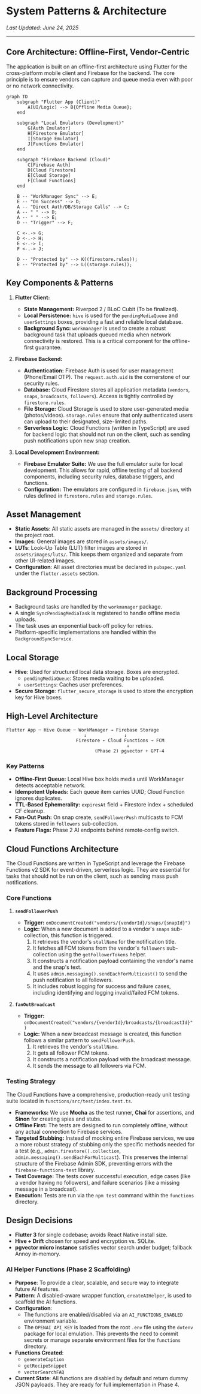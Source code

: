 # System Patterns & Architecture

*Last Updated: June 24, 2025*

---

## Core Architecture: Offline-First, Vendor-Centric

The application is built on an offline-first architecture using Flutter for the cross-platform mobile client and Firebase for the backend. The core principle is to ensure vendors can capture and queue media even with poor or no network connectivity.

```mermaid
graph TD
    subgraph "Flutter App (Client)"
        A[UI/Logic] --> B{Offline Media Queue};
    end

    subgraph "Local Emulators (Development)"
        G[Auth Emulator]
        H[Firestore Emulator]
        I[Storage Emulator]
        J[Functions Emulator]
    end

    subgraph "Firebase Backend (Cloud)"
        C[Firebase Auth]
        D[Cloud Firestore]
        E[Cloud Storage]
        F[Cloud Functions]
    end

    B -- "WorkManager Sync" --> E;
    E -- "On Success" --> D;
    A -- "Direct Auth/DB/Storage Calls" --> C;
    A -- " " --> D;
    A -- " " --> E;
    D -- "Trigger" --> F;

    C <-.-> G;
    D <-.-> H;
    E <-.-> I;
    F <-.-> J;

    D -- "Protected by" --> K((firestore.rules));
    E -- "Protected by" --> L((storage.rules));
```

## Key Components & Patterns

1.  **Flutter Client:**
    -   **State Management:** Riverpod 2 / BLoC Cubit (To be finalized).
    -   **Local Persistence:** `hive` is used for the `pendingMediaQueue` and `userSettings` boxes, providing a fast and reliable local database.
    -   **Background Sync:** `workmanager` is used to create a robust background task that uploads queued media when network connectivity is restored. This is a critical component for the offline-first guarantee.

2.  **Firebase Backend:**
    -   **Authentication:** Firebase Auth is used for user management (Phone/Email OTP). The `request.auth.uid` is the cornerstone of our security rules.
    -   **Database:** Cloud Firestore stores all application metadata (`vendors`, `snaps`, `broadcasts`, `followers`). Access is tightly controlled by `firestore.rules`.
    -   **File Storage:** Cloud Storage is used to store user-generated media (photos/videos). `storage.rules` ensure that only authenticated users can upload to their designated, size-limited paths.
    -   **Serverless Logic:** Cloud Functions (written in TypeScript) are used for backend logic that should not run on the client, such as sending push notifications upon new snap creation.

3.  **Local Development Environment:**
    -   **Firebase Emulator Suite:** We use the full emulator suite for local development. This allows for rapid, offline testing of all backend components, including security rules, database triggers, and functions.
    -   **Configuration:** The emulators are configured in `firebase.json`, with rules defined in `firestore.rules` and `storage.rules`.

## Asset Management
- **Static Assets**: All static assets are managed in the `assets/` directory at the project root.
- **Images**: General images are stored in `assets/images/`.
- **LUTs**: Look-Up Table (LUT) filter images are stored in `assets/images/luts/`. This keeps them organized and separate from other UI-related images.
- **Configuration**: All asset directories must be declared in `pubspec.yaml` under the `flutter.assets` section.

## Background Processing
- Background tasks are handled by the `workmanager` package.
- A single `SyncPendingMediaTask` is registered to handle offline media uploads.
- The task uses an exponential back-off policy for retries.
- Platform-specific implementations are handled within the `BackgroundSyncService`.

## Local Storage
- **Hive**: Used for structured local data storage. Boxes are encrypted.
  - `pendingMediaQueue`: Stores media waiting to be uploaded.
  - `userSettings`: Caches user preferences.
- **Secure Storage**: `flutter_secure_storage` is used to store the encryption key for Hive boxes.

## High‑Level Architecture

```
Flutter App ─ Hive Queue ─ WorkManager → Firebase Storage
                             ↓              ↓
                          Firestore ← Cloud Functions → FCM
                                             ↓
                                 (Phase 2) pgvector + GPT‑4
```

### Key Patterns

- **Offline‑First Queue:** Local Hive box holds media until WorkManager detects acceptable network.
- **Idempotent Uploads:** Each queue item carries UUID; Cloud Function ignores duplicates.
- **TTL‑Based Ephemerality:** `expiresAt` field + Firestore index + scheduled CF cleanup.
- **Fan‑Out Push:** On snap create, `sendFollowerPush` multicasts to FCM tokens stored in `followers` sub‑collection.
- **Feature Flags:** Phase 2 AI endpoints behind remote‑config switch.

## Cloud Functions Architecture

The Cloud Functions are written in TypeScript and leverage the Firebase Functions v2 SDK for event-driven, serverless logic. They are essential for tasks that should not be run on the client, such as sending mass push notifications.

### Core Functions
1.  **`sendFollowerPush`**
    -   **Trigger:** `onDocumentCreated("vendors/{vendorId}/snaps/{snapId}")`
    -   **Logic:** When a new document is added to a vendor's `snaps` sub-collection, this function is triggered.
        1.  It retrieves the vendor's `stallName` for the notification title.
        2.  It fetches all FCM tokens from the vendor's `followers` sub-collection using the `getFollowerTokens` helper.
        3.  It constructs a notification payload containing the vendor's name and the snap's text.
        4.  It uses `admin.messaging().sendEachForMulticast()` to send the push notification to all followers.
        5.  It includes robust logging for success and failure cases, including identifying and logging invalid/failed FCM tokens.

2.  **`fanOutBroadcast`**
    -   **Trigger:** `onDocumentCreated("vendors/{vendorId}/broadcasts/{broadcastId}")`
    -   **Logic:** When a new broadcast message is created, this function follows a similar pattern to `sendFollowerPush`.
        1.  It retrieves the vendor's `stallName`.
        2.  It gets all follower FCM tokens.
        3.  It constructs a notification payload with the broadcast message.
        4.  It sends the message to all followers via FCM.

### Testing Strategy

The Cloud Functions have a comprehensive, production-ready unit testing suite located in `functions/src/test/index.test.ts`.

-   **Frameworks:** We use **Mocha** as the test runner, **Chai** for assertions, and **Sinon** for creating spies and stubs.
-   **Offline First:** The tests are designed to run completely offline, without any actual connection to Firebase services.
-   **Targeted Stubbing:** Instead of mocking entire Firebase services, we use a more robust strategy of stubbing only the specific methods needed for a test (e.g., `admin.firestore().collection`, `admin.messaging().sendEachForMulticast`). This preserves the internal structure of the Firebase Admin SDK, preventing errors with the `firebase-functions-test` library.
-   **Test Coverage:** The tests cover successful execution, edge cases (like a vendor having no followers), and failure scenarios (like a missing message in a broadcast).
-   **Execution:** Tests are run via the `npm test` command within the `functions` directory.

## Design Decisions

- **Flutter 3** for single codebase; avoids React Native install size.
- **Hive + Drift** chosen for speed and encryption vs. SQLite.
- **pgvector micro instance** satisfies vector search under budget; fallback Annoy in‑memory.

### AI Helper Functions (Phase 2 Scaffolding)
- **Purpose**: To provide a clear, scalable, and secure way to integrate future AI features.
- **Pattern**: A disabled-aware wrapper function, `createAIHelper`, is used to scaffold the AI functions.
- **Configuration**:
  - The functions are enabled/disabled via an `AI_FUNCTIONS_ENABLED` environment variable.
  - The `OPENAI_API_KEY` is loaded from the root `.env` file using the `dotenv` package for local emulation. This prevents the need to commit secrets or manage separate environment files for the `functions` directory.
- **Functions Created**:
  - `generateCaption`
  - `getRecipeSnippet`
  - `vectorSearchFAQ`
- **Current State**: All functions are disabled by default and return dummy JSON payloads. They are ready for full implementation in Phase 4.


